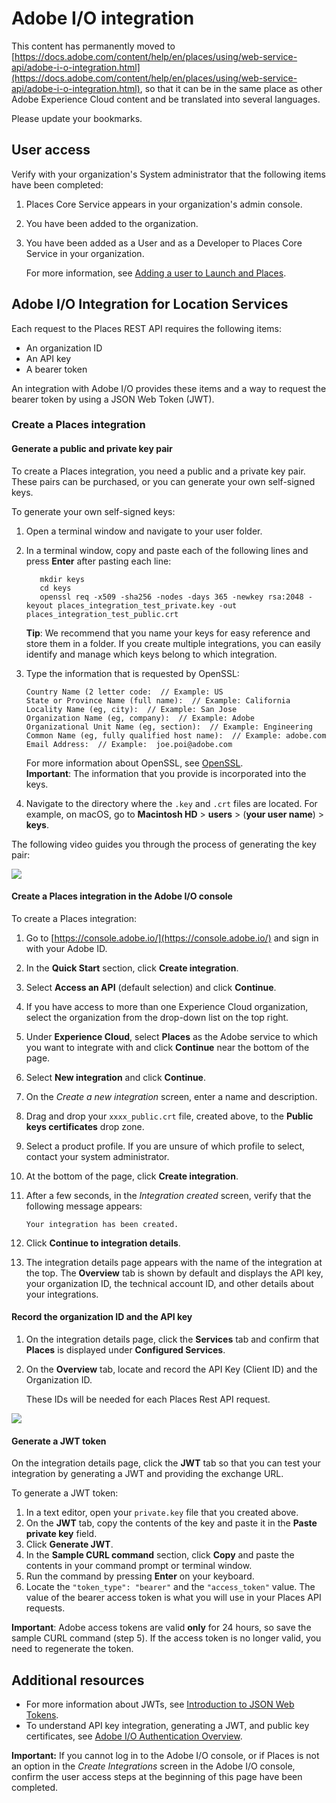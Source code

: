 # Adobe I/O integration

This content has permanently moved to [https://docs.adobe.com/content/help/en/places/using/web-service-api/adobe-i-o-integration.html](https://docs.adobe.com/content/help/en/places/using/web-service-api/adobe-i-o-integration.html), so that it can be in the same place as other Adobe Experience Cloud content and be translated into several languages. 

Please update your bookmarks.

## User access

Verify with your organization's System administrator that the following items have been completed:

1. Places Core Service appears in your organization's admin console. 
2. You have been added to the organization. 
3. You have been added as a User and as a Developer to Places Core Service in your organization.

   For more information, see [Adding a user to Launch and Places](https://github.com/jiabingeng/places-service-docs/tree/e47316971909cd6d031393b5c11ca1ac058263f4/adding-a-user-to-launch-and-places/README.md).

## Adobe I/O Integration for Location Services

Each request to the Places REST API requires the following items:

* An organization ID
* An API key
* A bearer token

An integration with Adobe I/O provides these items and a way to request the bearer token by using a JSON Web Token \(JWT\).

### Create a Places integration

#### Generate a public and private key pair

To create a Places integration, you need a public and a private key pair. These pairs can be purchased, or you can generate your own self-signed keys.

To generate your own self-signed keys:

1. Open a terminal window and navigate to your user folder.
2. In a terminal window, copy and paste each of the following lines and press **Enter** after pasting each line:

   ```text
      mkdir keys
      cd keys
      openssl req -x509 -sha256 -nodes -days 365 -newkey rsa:2048 -keyout places_integration_test_private.key -out    places_integration_test_public.crt
   ```

   **Tip**: We recommend that you name your keys for easy reference and store them in a folder. If you create multiple integrations, you can easily identify and manage which keys belong to which integration.

3. Type the information that is requested by OpenSSL:

   ```text
   Country Name (2 letter code:  // Example: US
   State or Province Name (full name):  // Example: California
   Locality Name (eg, city):  // Example: San Jose
   Organization Name (eg, company):  // Example: Adobe
   Organizational Unit Name (eg, section):  // Example: Engineering
   Common Name (eg, fully qualified host name):  // Example: adobe.com
   Email Address:  // Example:  joe.poi@adobe.com
   ```

   For more information about OpenSSL, see [OpenSSL](https://www.openssl.org/).  
   **Important**: The information that you provide is incorporated into the keys.

4. Navigate to the directory where the `.key` and `.crt` files are located. For example, on macOS, go to **Macintosh HD** &gt; **users** &gt; \(**your user name**\) &gt; **keys**.

The following video guides you through the process of generating the key pair:

![](../../.gitbook/assets/places_integration_video.gif)

#### Create a Places integration in the Adobe I/O console

To create a Places integration:

1. Go to [https://console.adobe.io/](https://console.adobe.io/) and sign in with your Adobe ID.
2. In the **Quick Start** section, click **Create integration**.
3. Select **Access an API** \(default selection\) and click **Continue**.
4. If you have access to more than one Experience Cloud organization, select the organization from the drop-down list on the top right.
5. Under **Experience Cloud**, select **Places** as the Adobe service to which you want to integrate with and click **Continue** near the bottom of the page.
6. Select **New integration** and click **Continue**.
7. On the _Create a new integration_ screen, enter a name and description.
8. Drag and drop your `xxxx_public.crt` file, created above, to the **Public keys certificates** drop zone.
9. Select a product profile. If you are unsure of which profile to select, contact your system administrator.
10. At the bottom of the page, click **Create integration**.
11. After a few seconds, in the _Integration created_ screen, verify that the following message appears:

    `Your integration has been created.`

12. Click **Continue to integration details**.
13. The integration details page appears with the name of the integration at the top.  The **Overview** tab is shown by default and displays the API key, your organization ID, the technical account ID, and other details about your integrations.

#### Record the organization ID and the API key

1. On the integration details page, click the **Services** tab and confirm that **Places** is displayed under **Configured Services**.
2. On the **Overview** tab, locate and record the API Key \(Client ID\) and the Organization ID.

   These IDs will be needed for each Places Rest API request.

![](../../.gitbook/assets/places_orgid_api-key.png)

#### Generate a JWT token

On the integration details page, click the **JWT** tab so that you can test your integration by generating a JWT and providing the exchange URL.

To generate a JWT token:

1. In a text editor, open your `private.key` file that you created above.
2. On the **JWT** tab, copy the contents of the key and paste it in the **Paste private key** field. 
3. Click **Generate JWT**.
4. In the **Sample CURL command** section, click **Copy** and paste the contents in your command prompt or terminal window.
5. Run the command by pressing **Enter** on your keyboard.
6. Locate the `"token_type": "bearer"` and the `"access_token"` value.    The value of the bearer access token is what you will use in your Places API requests.  

**Important**: Adobe access tokens are valid **only** for 24 hours, so save the sample CURL command \(step 5\). If the access token is no longer valid, you need to regenerate the token.

## Additional resources

* For more information about JWTs, see [Introduction to JSON Web Tokens](https://jwt.io/introduction/).
* To understand API key integration, generating a JWT, and public key certificates, see [Adobe I/O Authentication Overview](https://www.adobe.io/apis/cloudplatform/console/authentication/gettingstarted.html).

**Important:** If you cannot log in to the Adobe I/O console, or if Places is not an option in the _Create Integrations_ screen in the Adobe I/O console, confirm the user access steps at the beginning of this page have been completed.

